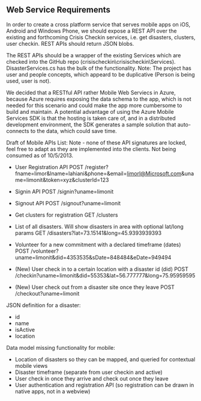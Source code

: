 Web Service Requirements
-------------------------
In order to create a cross platform service that serves mobile apps on iOS, Android and Windows Phone, we should expose a REST API over the existing and forthcoming Crisis Checkin services, i.e. get disasters, clusters, user checkin. REST APIs should return JSON blobs.

The REST APIs should be a wrapper of the existing Services which are checked into the GitHub repo (crisischeckin\crisischeckin\Services). DisasterServices.cs has the bulk of the functionality. Note: The project has user and people concepts, which appeard to be duplicative (Person is being used, user is not).

We decided that a RESTful API rather Mobile Web Serviecs in Azure, because Azure requires exposing the data schema to the app, which is not needed for this scenario and could make the app more cumbersome to build and maintain. A potential advantage of using the Azure Mobile Services SDK is that the hosting is taken care of, and in a distributed development environment, the SDK generates a sample solution that auto-connects to the data, which could save time.

Draft of Mobile APIs List:
Note - none of these API signatures are locked, feel free to adapt as they are implemented into the clients. Not being consumed as of 10/5/2013.

   * User Registration API
   POST  /register?fname=limor&lname=lahiani&phone=&email=limorl@Microsoft.com&uname=limonit&token=xyz&clusterId=123 
   
   * Signin API
   POST /signin?uname=limonit

   * Signout API
   POST /signout?uname=limonit

   * Get clusters for registration
   GET /clusters

   * List of all disasters. Will show disasters in area with optional lat/long params
   GET /disasters?lat=73.15141&long=45.9393939393

   * Volunteer for a new commitment with a declared timeframe (dates)
   POST /volunteer?uname=limonit&did=4353535&sDate=848484&eDate=949494

   * (New) User check in to a certain location with a disaster id (did)
   POST /checkin?uname=limonit&did=55353&lat=56.777777&long=75.95959595  

   * (New) User check out from a disaster site once they leave 
   POST /checkout?uname=limonit

JSON definition for a disaster:
   * id
   * name
   * isActive
   * location

Data model missing functionality for mobile:
   * Location of disasters so they can be mapped, and queried for contextual mobile views
   * Disaster timeframe (separate from user checkin and active)
   * User check in once they arrive and check out once they leave
   * User authentication and  registration API (so registration can be drawn in native apps, not in a webview)


